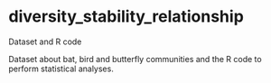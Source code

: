 # diversity_stability_relationship
Dataset and R code

Dataset about bat, bird and butterfly communities and the R code to perform statistical analyses.
